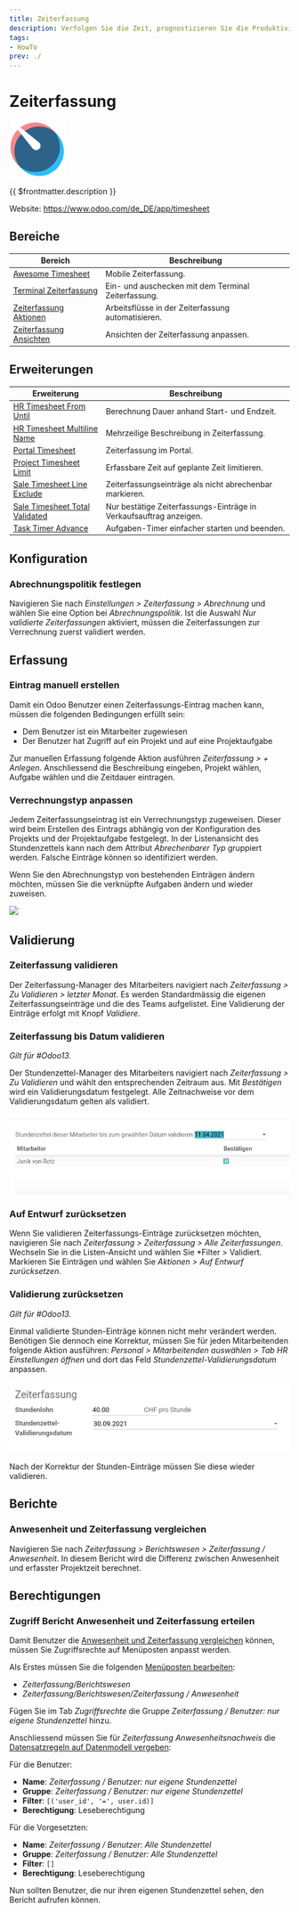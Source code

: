 ```yaml
---
title: Zeiterfassung
description: Verfolgen Sie die Zeit, prognostizieren Sie die Produktivität.
tags:
- HowTo
prev: ./
---
```

# Zeiterfassung
![icons_odoo_hr_timesheet](attachments/icons_odoo_hr_timesheet.png)

{{ $frontmatter.description }}

Website: <https://www.odoo.com/de_DE/app/timesheet>

## Bereiche

| Bereich                                                | Beschreibung                                        |
| ------------------------------------------------------ | --------------------------------------------------- |
| [Awesome Timesheet](Awesome%20Timesheet.md)            | Mobile Zeiterfassung.                               |
| [Terminal Zeiterfassung](Terminal%20HR%20Timesheet.md) | Ein- und auschecken mit dem Terminal Zeiterfassung. |
| [Zeiterfassung Aktionen](HR%20Timesheet%20Actions.md)  | Arbeitsflüsse in der Zeiterfassung automatisieren.  |
| [Zeiterfassung Ansichten](Timesheet%20Views.md)        | Ansichten der Zeiterfassung anpassen.               |

## Erweiterungen

| Erweiterung                                                               | Beschreibung                                                       |
| ------------------------------------------------------------------------- | ------------------------------------------------------------------ |
| [HR Timesheet From Until](HR%20Timesheet%20From%20Until.md)               | Berechnung Dauer anhand Start- und Endzeit.                        |
| [HR Timesheet Multiline Name](HR%20Timesheet%20Multiline%20Name)          | Mehrzeilige Beschreibung in Zeiterfassung.                         |
| [Portal Timesheet](Sh%20Portal%20Timesheet.md)                            | Zeiterfassung im Portal.                                           |
| [Project Timesheet Limit](Project%20Timesheet%20Limit.md)                 | Erfassbare Zeit auf geplante Zeit limitieren.                      |
| [Sale Timesheet Line Exclude](Sale%20Timesheet%20Line%20Exclude.md)       | Zeiterfassungseinträge als nicht abrechenbar markieren.            |
| [Sale Timesheet Total Validated](Sale%20Timesheet%20Total%20Validated.md) | Nur bestätige Zeiterfassungs-Einträge in Verkaufsauftrag anzeigen. |
| [Task Timer Advance](Sh%20Task%20Time%20Adv.md)                           | Aufgaben-Timer einfacher starten und beenden.                      |

## Konfiguration

### Abrechnungspolitik festlegen

Navigieren Sie nach *Einstellungen > Zeiterfassung > Abrechnung* und wählen Sie eine Option bei *Abrechnungspolitik*. Ist die Auswahl *Nur validierte Zeiterfassungen* aktiviert, müssen die Zeiterfassungen zur Verrechnung zuerst validiert werden.

## Erfassung

### Eintrag manuell erstellen

Damit ein Odoo Benutzer einen Zeiterfassungs-Eintrag machen kann, müssen die folgenden Bedingungen erfüllt sein:

* Dem Benutzer ist ein Mitarbeiter zugewiesen
* Der Benutzer hat Zugriff auf ein Projekt und auf eine Projektaufgabe

Zur manuellen Erfassung folgende Aktion ausführen *Zeiterfassung > + Anlegen*. Anschliessend die Beschreibung eingeben, Projekt wählen, Aufgabe wählen und die Zeitdauer eintragen.

### Verrechnungstyp anpassen

Jedem Zeiterfassungseintrag ist ein Verrechnungstyp zugeweisen. Dieser wird beim Erstellen des Eintrags abhängig von der Konfiguration des Projekts und der Projektaufgabe festgelegt. In der Listenansicht des Stundenzettels kann nach dem Attribut *Abrechenbarer Typ* gruppiert werden. Falsche Einträge können so identifiziert werden.

Wenn Sie den Abrechnungstyp von bestehenden Einträgen ändern möchten, müssen Sie die verknüpfte Aufgaben ändern und wieder zuweisen.

![](attachments/Zeiterfassung%20Verrechnungstyp%20ändern.gif)

## Validierung

### Zeiterfassung validieren

Der Zeiterfassung-Manager des Mitarbeiters navigiert nach *Zeiterfassung > Zu Validieren > letzter Monat*. Es werden Standardmässig die eigenen Zeiterfassungseinträge und die des Teams aufgelistet. Eine Validierung der Einträge erfolgt mit Knopf *Validiere*.

### Zeiterfassung bis Datum validieren

*Gilt für #Odoo13.*

Der Stundenzettel-Manager des Mitarbeiters navigiert nach *Zeiterfassung > Zu Validieren* und wählt den entsprechenden Zeitraum aus. Mit *Bestätigen* wird ein Validierungsdatum festgelegt. Alle Zeitnachweise vor dem Validierungsdatum gelten als validiert.

![](attachments/Zeiterfassung%20Validierungsdatum.png)

### Auf Entwurf zurücksetzen

Wenn Sie validieren Zeiterfassungs-Einträge zurücksetzen möchten, navigieren Sie nach *Zeiterfassung > Zeiterfassung > Alle Zeiterfassungen*. Wechseln Sie in die Listen-Ansicht und wählen Sie *Filter > Validiert. Markieren Sie Einträgen und wählen Sie *Aktionen > Auf Entwurf zurücksetzen*.

### Validierung zurücksetzen

*Gilt für #Odoo13.*

Einmal validierte Stunden-Einträge können nicht mehr verändert werden. Benötigen Sie dennoch eine Korrektur, müssen Sie für jeden Mitarbeitenden folgende Aktion ausführen: *Personal > Mitarbeitenden auswählen > Tab HR Einstellungen öffnen* und dort das Feld *Stundenzettel-Validierungsdatum* anpassen.

![](attachments/Zeiterfassung%20Stundenzettel-Validierungsdatum%20anpassen.png)

Nach der Korrektur der Stunden-Einträge müssen Sie diese wieder validieren.

## Berichte

### Anwesenheit und Zeiterfassung vergleichen

Navigieren Sie nach *Zeiterfassung > Berichtswesen > Zeiterfassung / Anwesenheit*. In diesem Bericht wird die Differenz zwischen Anwesenheit und erfasster Projektzeit berechnet.

## Berechtigungen

### Zugriff Bericht Anwesenheit und Zeiterfassung erteilen

Damit Benutzer die [Anwesenheit und Zeiterfassung vergleichen](#Anwesenheit%20und%20Zeiterfassung%20vergleichen) können, müssen Sie Zugriffsrechte auf Menüposten anpasst werden.

Als Erstes müssen Sie die folgenden [Menüposten bearbeiten](Development.md#Menüposten%20bearbeiten):

* *Zeiterfassung/Berichtswesen*
* *Zeiterfassung/Berichtswesen/Zeiterfassung / Anwesenheit*

Fügen Sie im Tab *Zugriffsrechte* die Gruppe *Zeiterfassung / Benutzer: nur eigene Stundenzettel* hinzu. 

Anschliessend müssen Sie für *Zeiterfassung Anwesenheitsnachweis* die [Datensatzregeln auf Datenmodell vergeben](Settings%20Permissions.md#Datensatzregeln%20auf%20Datenmodell%20vergeben):

Für die Benutzer:

* **Name**: *Zeiterfassung / Benutzer: nur eigene Stundenzettel*
* **Gruppe**: *Zeiterfassung / Benutzer: nur eigene Stundenzettel*
* **Filter**: `[('user_id', '=', user.id)]`
* **Berechtigung**: Leseberechtigung

Für die Vorgesetzten:

* **Name**: *Zeiterfassung / Benutzer: Alle Stundenzettel*
* **Gruppe**: *Zeiterfassung / Benutzer: Alle Stundenzettel*
* **Filter**: `[]`
* **Berechtigung**: Leseberechtigung

Nun sollten Benutzer, die nur ihren eigenen Stundenzettel sehen, den Bericht aufrufen können.